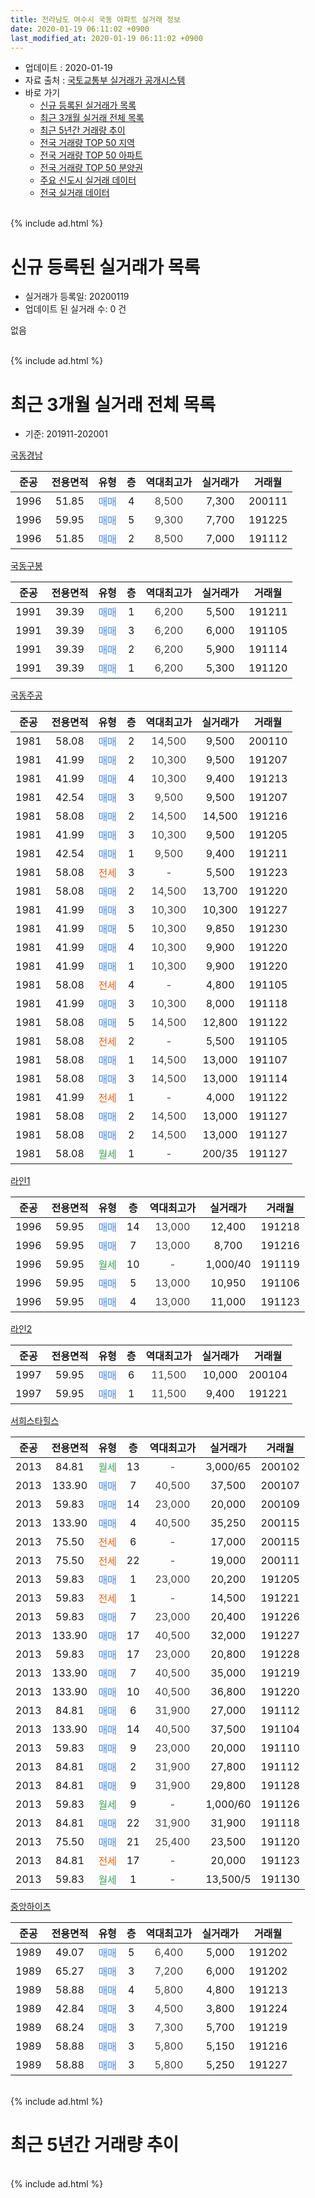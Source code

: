 ```yaml
---
title: 전라남도 여수시 국동 아파트 실거래 정보
date: 2020-01-19 06:11:02 +0900
last_modified_at: 2020-01-19 06:11:02 +0900
---
```


* 업데이트 : 2020-01-19
* 자료 출처 : [국토교통부 실거래가 공개시스템](http://rt.molit.go.kr)
* 바로 가기
    * [신규 등록된 실거래가 목록](#신규-등록된-실거래가-목록)
    * [최근 3개월 실거래 전체 목록](#최근-3개월-실거래-전체-목록)
    * [최근 5년간 거래량 추이](#최근-5년간-거래량-추이)
    * [전국 거래량 TOP 50 지역](https://apt-info.github.io/apt-trade-info/최근-3개월-전국에서-가장-거래가-많이-발생한-지역)
    * [전국 거래량 TOP 50 아파트](https://apt-info.github.io/apt-trade-info/최근-3개월-전국에서-가장-거래가-많이-발생한-아파트)
    * [전국 거래량 TOP 50 분양권](https://apt-info.github.io/apt-trade-info/최근-3개월-전국에서-가장-거래가-많이-발생한-분양권)
    * [주요 신도시 실거래 데이터](https://apt-info.github.io/apt-trade-info/주요-신도시)
    * [전국 실거래 데이터](https://apt-info.github.io/apt-trade-info/전국)
<br>
{% include ad.html %}
<br>

# 신규 등록된 실거래가 목록
* 실거래가 등록일: 20200119
* 업데이트 된 실거래 수: 0 건

없음

<br>
{% include ad.html %}
<br>

# 최근 3개월 실거래 전체 목록
* 기준: 201911-202001


[국동경남](https://search.naver.com/search.naver?query=%EC%A0%84%EB%9D%BC%EB%82%A8%EB%8F%84+%EC%97%AC%EC%88%98%EC%8B%9C+%EA%B5%AD%EB%8F%99+%EA%B5%AD%EB%8F%99%EA%B2%BD%EB%82%A8)

|준공|전용면적|유형|층|역대최고가|실거래가|거래월|
|:---:|:---:|:---:|:---:|:---:|:---:|:---:|
|1996|51.85|<span style="color:#4285f3">매매</span>|4|<span style="color:#444444">8,500</span>|7,300|200111|
|1996|59.95|<span style="color:#4285f3">매매</span>|5|<span style="color:#444444">9,300</span>|7,700|191225|
|1996|51.85|<span style="color:#4285f3">매매</span>|2|<span style="color:#444444">8,500</span>|7,000|191112|

[국동구봉](https://search.naver.com/search.naver?query=%EC%A0%84%EB%9D%BC%EB%82%A8%EB%8F%84+%EC%97%AC%EC%88%98%EC%8B%9C+%EA%B5%AD%EB%8F%99+%EA%B5%AD%EB%8F%99%EA%B5%AC%EB%B4%89)

|준공|전용면적|유형|층|역대최고가|실거래가|거래월|
|:---:|:---:|:---:|:---:|:---:|:---:|:---:|
|1991|39.39|<span style="color:#4285f3">매매</span>|1|<span style="color:#444444">6,200</span>|5,500|191211|
|1991|39.39|<span style="color:#4285f3">매매</span>|3|<span style="color:#444444">6,200</span>|6,000|191105|
|1991|39.39|<span style="color:#4285f3">매매</span>|2|<span style="color:#444444">6,200</span>|5,900|191114|
|1991|39.39|<span style="color:#4285f3">매매</span>|1|<span style="color:#444444">6,200</span>|5,300|191120|

[국동주공](https://search.naver.com/search.naver?query=%EC%A0%84%EB%9D%BC%EB%82%A8%EB%8F%84+%EC%97%AC%EC%88%98%EC%8B%9C+%EA%B5%AD%EB%8F%99+%EA%B5%AD%EB%8F%99%EC%A3%BC%EA%B3%B5)

|준공|전용면적|유형|층|역대최고가|실거래가|거래월|
|:---:|:---:|:---:|:---:|:---:|:---:|:---:|
|1981|58.08|<span style="color:#4285f3">매매</span>|2|<span style="color:#444444">14,500</span>|9,500|200110|
|1981|41.99|<span style="color:#4285f3">매매</span>|2|<span style="color:#444444">10,300</span>|9,500|191207|
|1981|41.99|<span style="color:#4285f3">매매</span>|4|<span style="color:#444444">10,300</span>|9,400|191213|
|1981|42.54|<span style="color:#4285f3">매매</span>|3|<span style="color:#444444">9,500</span>|9,500|191207|
|1981|58.08|<span style="color:#4285f3">매매</span>|2|<span style="color:#444444">14,500</span>|14,500|191216|
|1981|41.99|<span style="color:#4285f3">매매</span>|3|<span style="color:#444444">10,300</span>|9,500|191205|
|1981|42.54|<span style="color:#4285f3">매매</span>|1|<span style="color:#444444">9,500</span>|9,400|191211|
|1981|58.08|<span style="color:#ff5a00">전세</span>|3|<span style="color:#444444">-</span>|5,500|191223|
|1981|58.08|<span style="color:#4285f3">매매</span>|2|<span style="color:#444444">14,500</span>|13,700|191220|
|1981|41.99|<span style="color:#4285f3">매매</span>|3|<span style="color:#444444">10,300</span>|10,300|191227|
|1981|41.99|<span style="color:#4285f3">매매</span>|5|<span style="color:#444444">10,300</span>|9,850|191230|
|1981|41.99|<span style="color:#4285f3">매매</span>|4|<span style="color:#444444">10,300</span>|9,900|191220|
|1981|41.99|<span style="color:#4285f3">매매</span>|1|<span style="color:#444444">10,300</span>|9,900|191220|
|1981|58.08|<span style="color:#ff5a00">전세</span>|4|<span style="color:#444444">-</span>|4,800|191105|
|1981|41.99|<span style="color:#4285f3">매매</span>|3|<span style="color:#444444">10,300</span>|8,000|191118|
|1981|58.08|<span style="color:#4285f3">매매</span>|5|<span style="color:#444444">14,500</span>|12,800|191122|
|1981|58.08|<span style="color:#ff5a00">전세</span>|2|<span style="color:#444444">-</span>|5,500|191105|
|1981|58.08|<span style="color:#4285f3">매매</span>|1|<span style="color:#444444">14,500</span>|13,000|191107|
|1981|58.08|<span style="color:#4285f3">매매</span>|3|<span style="color:#444444">14,500</span>|13,000|191114|
|1981|41.99|<span style="color:#ff5a00">전세</span>|1|<span style="color:#444444">-</span>|4,000|191122|
|1981|58.08|<span style="color:#4285f3">매매</span>|2|<span style="color:#444444">14,500</span>|13,000|191127|
|1981|58.08|<span style="color:#4285f3">매매</span>|2|<span style="color:#444444">14,500</span>|13,000|191127|
|1981|58.08|<span style="color:#34a853">월세</span>|1|<span style="color:#444444">-</span>|200/35|191127|

[라인1](https://search.naver.com/search.naver?query=%EC%A0%84%EB%9D%BC%EB%82%A8%EB%8F%84+%EC%97%AC%EC%88%98%EC%8B%9C+%EA%B5%AD%EB%8F%99+%EB%9D%BC%EC%9D%B81)

|준공|전용면적|유형|층|역대최고가|실거래가|거래월|
|:---:|:---:|:---:|:---:|:---:|:---:|:---:|
|1996|59.95|<span style="color:#4285f3">매매</span>|14|<span style="color:#444444">13,000</span>|12,400|191218|
|1996|59.95|<span style="color:#4285f3">매매</span>|7|<span style="color:#444444">13,000</span>|8,700|191216|
|1996|59.95|<span style="color:#34a853">월세</span>|10|<span style="color:#444444">-</span>|1,000/40|191119|
|1996|59.95|<span style="color:#4285f3">매매</span>|5|<span style="color:#444444">13,000</span>|10,950|191106|
|1996|59.95|<span style="color:#4285f3">매매</span>|4|<span style="color:#444444">13,000</span>|11,000|191123|

[라인2](https://search.naver.com/search.naver?query=%EC%A0%84%EB%9D%BC%EB%82%A8%EB%8F%84+%EC%97%AC%EC%88%98%EC%8B%9C+%EA%B5%AD%EB%8F%99+%EB%9D%BC%EC%9D%B82)

|준공|전용면적|유형|층|역대최고가|실거래가|거래월|
|:---:|:---:|:---:|:---:|:---:|:---:|:---:|
|1997|59.95|<span style="color:#4285f3">매매</span>|6|<span style="color:#444444">11,500</span>|10,000|200104|
|1997|59.95|<span style="color:#4285f3">매매</span>|1|<span style="color:#444444">11,500</span>|9,400|191221|

[서희스타힐스](https://search.naver.com/search.naver?query=%EC%A0%84%EB%9D%BC%EB%82%A8%EB%8F%84+%EC%97%AC%EC%88%98%EC%8B%9C+%EA%B5%AD%EB%8F%99+%EC%84%9C%ED%9D%AC%EC%8A%A4%ED%83%80%ED%9E%90%EC%8A%A4)

|준공|전용면적|유형|층|역대최고가|실거래가|거래월|
|:---:|:---:|:---:|:---:|:---:|:---:|:---:|
|2013|84.81|<span style="color:#34a853">월세</span>|13|<span style="color:#444444">-</span>|3,000/65|200102|
|2013|133.90|<span style="color:#4285f3">매매</span>|7|<span style="color:#444444">40,500</span>|37,500|200107|
|2013|59.83|<span style="color:#4285f3">매매</span>|14|<span style="color:#444444">23,000</span>|20,000|200109|
|2013|133.90|<span style="color:#4285f3">매매</span>|4|<span style="color:#444444">40,500</span>|35,250|200115|
|2013|75.50|<span style="color:#ff5a00">전세</span>|6|<span style="color:#444444">-</span>|17,000|200115|
|2013|75.50|<span style="color:#ff5a00">전세</span>|22|<span style="color:#444444">-</span>|19,000|200111|
|2013|59.83|<span style="color:#4285f3">매매</span>|1|<span style="color:#444444">23,000</span>|20,200|191205|
|2013|59.83|<span style="color:#ff5a00">전세</span>|1|<span style="color:#444444">-</span>|14,500|191221|
|2013|59.83|<span style="color:#4285f3">매매</span>|7|<span style="color:#444444">23,000</span>|20,400|191226|
|2013|133.90|<span style="color:#4285f3">매매</span>|17|<span style="color:#444444">40,500</span>|32,000|191227|
|2013|59.83|<span style="color:#4285f3">매매</span>|17|<span style="color:#444444">23,000</span>|20,800|191228|
|2013|133.90|<span style="color:#4285f3">매매</span>|7|<span style="color:#444444">40,500</span>|35,000|191219|
|2013|133.90|<span style="color:#4285f3">매매</span>|10|<span style="color:#444444">40,500</span>|36,800|191220|
|2013|84.81|<span style="color:#4285f3">매매</span>|6|<span style="color:#444444">31,900</span>|27,000|191112|
|2013|133.90|<span style="color:#4285f3">매매</span>|14|<span style="color:#444444">40,500</span>|37,500|191104|
|2013|59.83|<span style="color:#4285f3">매매</span>|9|<span style="color:#444444">23,000</span>|20,000|191110|
|2013|84.81|<span style="color:#4285f3">매매</span>|2|<span style="color:#444444">31,900</span>|27,800|191112|
|2013|84.81|<span style="color:#4285f3">매매</span>|9|<span style="color:#444444">31,900</span>|29,800|191128|
|2013|59.83|<span style="color:#34a853">월세</span>|9|<span style="color:#444444">-</span>|1,000/60|191126|
|2013|84.81|<span style="color:#4285f3">매매</span>|22|<span style="color:#444444">31,900</span>|31,900|191118|
|2013|75.50|<span style="color:#4285f3">매매</span>|21|<span style="color:#444444">25,400</span>|23,500|191120|
|2013|84.81|<span style="color:#ff5a00">전세</span>|17|<span style="color:#444444">-</span>|20,000|191123|
|2013|59.83|<span style="color:#34a853">월세</span>|1|<span style="color:#444444">-</span>|13,500/5|191130|


<script async src="//pagead2.googlesyndication.com/pagead/js/adsbygoogle.js"></script>
<!-- 기본 -->
<ins class="adsbygoogle"
     style="display:block"
     data-ad-client="ca-pub-1142216861245946"
     data-ad-slot="4805727019"
     data-ad-format="auto"
     data-full-width-responsive="true"></ins>
<script>
(adsbygoogle = window.adsbygoogle || []).push({});
</script>


[중앙하이츠](https://search.naver.com/search.naver?query=%EC%A0%84%EB%9D%BC%EB%82%A8%EB%8F%84+%EC%97%AC%EC%88%98%EC%8B%9C+%EA%B5%AD%EB%8F%99+%EC%A4%91%EC%95%99%ED%95%98%EC%9D%B4%EC%B8%A0)

|준공|전용면적|유형|층|역대최고가|실거래가|거래월|
|:---:|:---:|:---:|:---:|:---:|:---:|:---:|
|1989|49.07|<span style="color:#4285f3">매매</span>|5|<span style="color:#444444">6,400</span>|5,000|191202|
|1989|65.27|<span style="color:#4285f3">매매</span>|3|<span style="color:#444444">7,200</span>|6,000|191202|
|1989|58.88|<span style="color:#4285f3">매매</span>|4|<span style="color:#444444">5,800</span>|4,800|191213|
|1989|42.84|<span style="color:#4285f3">매매</span>|3|<span style="color:#444444">4,500</span>|3,800|191224|
|1989|68.24|<span style="color:#4285f3">매매</span>|3|<span style="color:#444444">7,300</span>|5,700|191219|
|1989|58.88|<span style="color:#4285f3">매매</span>|3|<span style="color:#444444">5,800</span>|5,150|191216|
|1989|58.88|<span style="color:#4285f3">매매</span>|3|<span style="color:#444444">5,800</span>|5,250|191227|


<br>
{% include ad.html %}
<br>

# 최근 5년간 거래량 추이


<div style="width:100%;">
    <canvas id="deal_progress" height="200"></canvas>
</div>

<script>
new Chart(document.getElementById("deal_progress"), {
    type: 'line',
    data: {
        labels: ['201501','201502','201503','201504','201505','201506','201507','201508','201509','201510','201511','201512','201601','201602','201603','201604','201605','201606','201607','201608','201609','201610','201611','201612','201701','201702','201703','201704','201705','201706','201707','201708','201709','201710','201711','201712','201801','201802','201803','201804','201805','201806','201807','201808','201809','201810','201811','201812','201901','201902','201903','201904','201905','201906','201907','201908','201909','201910','201911','201912','202001'],
        datasets: [{
            label: '매매',
            pointRadius: 1,
            data: [17, 48, 115, 62, 107, 28, 30, 23, 31, 26, 17, 14, 22, 25, 31, 29, 26, 25, 18, 37, 35, 24, 24, 22, 19, 18, 29, 20, 25, 27, 28, 20, 30, 28, 14, 14, 21, 20, 25, 23, 29, 16, 20, 13, 21, 23, 22, 15, 11, 26, 27, 23, 10, 14, 11, 22, 22, 36, 19, 29, 6],
            borderColor: "rgba(255, 201, 14, 1)",
            backgroundColor: "rgba(255, 201, 14, 0.5)",
            fill: false,
            lineTension: 0
        },{
            label: '전월세',
            pointRadius: 1,
            data: [12, 13, 22, 12, 16, 16, 6, 13, 5, 6, 5, 3, 3, 0, 3, 10, 3, 7, 4, 5, 6, 3, 8, 3, 8, 13, 9, 6, 10, 7, 5, 13, 7, 2, 6, 4, 6, 3, 8, 5, 8, 6, 8, 5, 4, 4, 4, 7, 6, 9, 11, 10, 3, 6, 7, 6, 5, 4, 8, 2, 3],
            borderColor: "rgba(0, 141, 185, 1)",
            backgroundColor: "rgba(0, 141, 185, 0.5)",
            fill: false,
            lineTension: 0
        }
        ]
    },
    options: {
        responsive: true,
        title: {
            display: false
        },
        tooltips: {
            mode: 'index',
            intersect: false
        },
        hover: {
            mode: 'nearest',
            intersect: true
        },
        scales: {
            xAxes: [{
                display: true,
                scaleLabel: {
                    display: true,
                    labelString: '년/월'
                }
            }],
            yAxes: [{
                display: true,
                ticks: {
                    suggestedMin: 0,
                },
                scaleLabel: {
                    display: true,
                    labelString: '실거래 수'
                }
            }]
        }
    }
});

</script>


<br>
{% include ad.html %}
<br>

